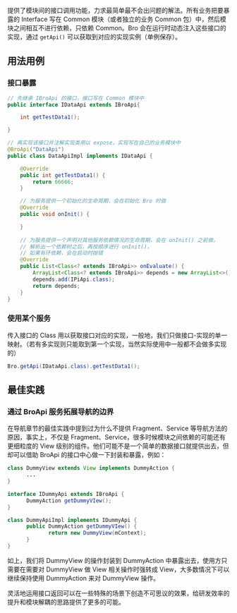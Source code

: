 提供了模块间的接口调用功能，力求最简单最不会出问题的解法。所有业务把要暴露的 Interface 写在 Common 模块（或者独立的业务 Common 包）中，然后模块之间相互不进行依赖，只依赖 Common。Bro 会在运行时动态注入这些接口的实现，通过 `getApi()` 可以获取到对应的实现实例（单例保存）。

## 用法用例

### 接口暴露

``` java
// 先继承 IBroApi 的接口，接口写在 Common 模块中
public interface IDataApi extends IBroApi{

    int getTestData1();

}

// 再实现该接口并注解实现类用以 expose，实现写在自己的业务模块中
@BroApi("DataApi")
public class DataApiImpl implements IDataApi {

    @Override
    public int getTestData1() {
        return 66666;
    }

    // 为服务提供一个初始化的生命周期，会在初始化 Bro 时做
    @Override
    public void onInit() {

    }
    
    // 为服务提供一个声明对其他服务依赖情况的生命周期，会在 onInit() 之前做，
    // 解析出一个依赖树之后，再按顺序进行 onInit()，
    // 如果有环依赖，会在启动时抛错
    @Override
    public List<Class<? extends IBroApi>> onEvaluate() {
        ArrayList<Class<? extends IBroApi>> depends = new ArrayList<>();
        depends.add(IPiApi.class);
        return depends;
    }
}
```

### 使用某个服务

传入接口的 Class 用以获取接口对应的实现，一般地，我们只做接口-实现的单一映射。（若有多实现则只能取到第一个实现，当然实际使用中一般都不会做多实现的）

``` java
Bro.getApi(IDataApi.class).getTestData1();
```

## 最佳实践

### 通过 BroApi 服务拓展导航的边界

在导航章节的最佳实践中提到过为什么不提供 Fragment、Service 等导航方法的原因，事实上，不仅是 Fragment、Service，很多时候模块之间依赖的可能还有更细粒度的 View 级别的组件。他们可能不是一个简单的数据接口就提供出去，但却可以借助 BroApi 的接口中心做一下封装和暴露，例如：

``` java
class DummyView extends View implements DummyAction {
      ...
}

interface IDummyApi extends IBroApi {
      DummyAction getDummyVIew();
}

class DummyApiImpl implements IDummyApi {
      public DummyAction getDummyVIew() {
             return new DummyView(mContext);
      }
}
```

如上，我们将 DummyView 的操作封装到 DummyAction 中暴露出去，使用方只需要在需要对 DummyView 做 View 相关操作时强转成 View，大多数情况下可以继续保持使用 DummyAction 来对 DummyView 操作。

灵活地运用接口返回可以在一些特殊的场景下创造不可思议的效果，给研发效率的提升和模块解耦的思路提供了更多的可能。

